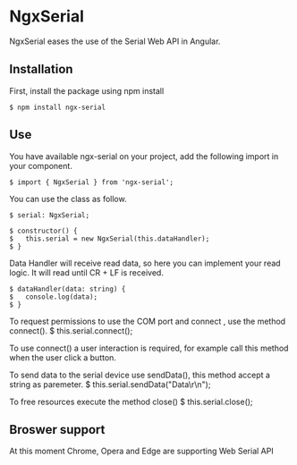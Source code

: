 # NgxSerial

NgxSerial eases the use of the Serial Web API in Angular.

## Installation

First, install the package using npm install

    $ npm install ngx-serial

## Use

You have available ngx-serial on your project, add the following import in your component.

    $ import { NgxSerial } from 'ngx-serial';

You can use the class as follow.

    $ serial: NgxSerial;

    $ constructor() {
    $   this.serial = new NgxSerial(this.dataHandler);
    $ }

Data Handler will receive read data, so here you can implement your read logic. It will read until CR + LF is received.

    $ dataHandler(data: string) {
    $   console.log(data);
    $ }

To request permissions to use the COM port and connect , use the method connect(). 
    $ this.serial.connect(); 

To use connect() a user interaction is required, for example call this method when the user click a button.

To send data to the serial device use sendData(), this method accept a string as paremeter.
    $ this.serial.sendData("Data\r\n");

To free resources execute the method close()
    $ this.serial.close();

## Broswer support
At this moment Chrome, Opera and Edge are supporting Web Serial API

